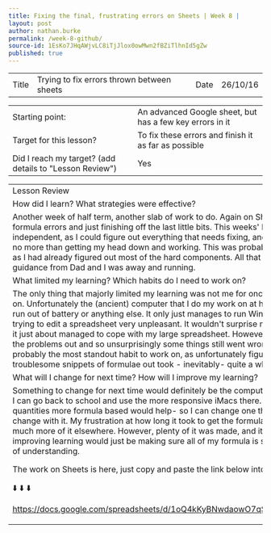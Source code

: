 ```yaml
---
title: Fixing the final, frustrating errors on Sheets | Week 8 |
layout: post
author: nathan.burke
permalink: /week-8-github/
source-id: 1EsKo7JHqAWjvLC8iTjJlox0owMwn2fBZiTlhnId5gZw
published: true
---
```

<table>
  <tr>
    <td>Title</td>
    <td>Trying to fix errors thrown between sheets </td>
    <td>Date</td>
    <td>26/10/16</td>
  </tr>
</table>


<table>
  <tr>
    <td>Starting point:</td>
    <td>An advanced Google sheet, but has a few key errors in it</td>
  </tr>
  <tr>
    <td>Target for this lesson?</td>
    <td>To fix these errors and finish it as far as possible</td>
  </tr>
  <tr>
    <td>Did I reach my target? 
(add details to "Lesson Review")</td>
    <td> Yes</td>
  </tr>
</table>


<table>
  <tr>
    <td>Lesson Review</td>
  </tr>
  <tr>
    <td>How did I learn? What strategies were effective? </td>
  </tr>
  <tr>
    <td>Another week of half term, another slab of work to do. Again on Sheets, with the tasks of finding the formula errors and just finishing off the last little bits. This weeks' learning has been very independent, as I could figure out everything that needs fixing, and the most effective strategy was no more than getting my head down and working. This was probably the easiest time on Sheets yet as I had already figured out most of the hard components. All that was required was a little bit of guidance from Dad and I was away and running.</td>
  </tr>
  <tr>
    <td>What limited my learning? Which habits do I need to work on? </td>
  </tr>
  <tr>
    <td>The only thing that majorly limited my learning was not me for once, but the tool that I was working on. Unfortunately the (ancient) computer that I do my work on at home has a tendency to lag, crash, run out of battery or anything else. It only just manages to run Windows 7, and as a result made trying to edit a spreadsheet very unpleasant. It wouldn't surprise me if it went blue screen soon, but it just about managed to cope with my large spreadsheet. However, I wasn't impeccable at sorting the problems out and so unsurprisingly some things still went wrong with my edits. Perseverance is probably the most standout habit to work on, as unfortunately figuring some particularly troublesome snippets of formulae out took - inevitably- quite a while to sort out.</td>
  </tr>
  <tr>
    <td>What will I change for next time? How will I improve my learning?</td>
  </tr>
  <tr>
    <td>Something to change for next time would definitely be the computer I use- which luckily I can since I can go back to school and use the more responsive iMacs there. Also, making my varying quantities more formula based would help- so I can change one thing and EVERYTHING else would change with it. My frustration at how long it took to get the formula right deterred me from making much more of it elsewhere. However, plenty of it was made, and it was successful too- and improving learning would just be making sure all of my formula is successful and shows high levels of understanding.

The work on Sheets is here, just copy and paste the link below into your search engine:

⬇️                                      ⬇️                                        ⬇️  


                                              
https://docs.google.com/spreadsheets/d/1oQ4kKyBNwdaowO7qSdFWyh5cTOsJcDEr6RO6yDtYlZA

</td>
  </tr>
</table>


